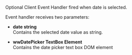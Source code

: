 ﻿Optional Client Event Handler fired when date is selected.

Event handler receives two parameters:

* **date string**  
Contains the selected date value as string.

* **wwDatePicker TextBox Element**  
Contains the date picker text box DOM element